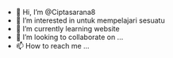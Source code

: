 - 👋 Hi, I’m @Ciptasarana8
- 👀 I’m interested in untuk mempelajari sesuatu
- 🌱 I’m currently learning  website
- 💞️ I’m looking to collaborate on ...
- 📫 How to reach me ...

<!---
Ciptasarana8/Ciptasarana8 is a ✨ special ✨ repository because its `README.md` (this file) appears on your GitHub profile.
You can click the Preview link to take a look at your changes.
--->

